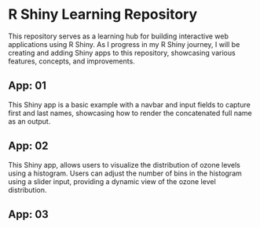# R Shiny Learning Repository

This repository serves as a learning hub for building interactive web applications using R Shiny. As I progress in my R Shiny journey, I will be creating and adding Shiny apps to this repository, showcasing various features, concepts, and improvements.

## App: 01

This Shiny app is a basic example with a navbar and input fields to capture first and last names, showcasing how to render the concatenated full name as an output.

## App: 02

This Shiny app, allows users to visualize the distribution of ozone levels using a histogram. Users can adjust the number of bins in the histogram using a slider input, providing a dynamic view of the ozone level distribution.

## App: 03
